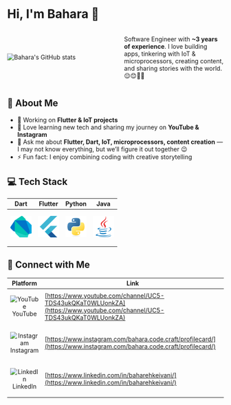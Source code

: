 # Hi, I'm Bahara 👋

<div style="display: flex; align-items: center;">
  <img src="https://github-readme-stats.vercel.app/api?username=baharehkeivani&show_icons=true&hide_border=true&count_private=true&theme=radical" alt="Bahara's GitHub stats" style="width: 50%;"/>

  <div style="flex: 1; padding-left: 20px;">
    <p>
      Software Engineer with <b>~3 years of experience</b>.  
      I love building apps, tinkering with IoT & microprocessors,  
      creating content, and sharing stories with the world. 😌😊🌱💚
    </p>
  </div>
</div>

## 🌱 About Me
- 🔭 Working on **Flutter & IoT projects**  
- 🌱 Love learning new tech and sharing my journey on **YouTube & Instagram**  
- 💬 Ask me about **Flutter, Dart, IoT, microprocessors, content creation** — I may not know everything, but we’ll figure it out together 😉
- ⚡ Fun fact: I enjoy combining coding with creative storytelling  

## 💻 Tech Stack

| Dart | Flutter | Python | Java |
|------|---------|--------|------|
| <p align="center"><img src="https://raw.githubusercontent.com/devicons/devicon/master/icons/dart/dart-original.svg" width="50"/></p> | <p align="center"><img src="https://raw.githubusercontent.com/devicons/devicon/master/icons/flutter/flutter-original.svg" width="50"/></p> | <p align="center"><img src="https://raw.githubusercontent.com/devicons/devicon/master/icons/python/python-original.svg" width="50"/></p> | <p align="center"><img src="https://raw.githubusercontent.com/devicons/devicon/master/icons/java/java-original.svg" width="50"/></p> |

## 📱 Connect with Me

| Platform | Link |
|----------|------|
| <p align="center"><img alt="YouTube" src="https://upload.wikimedia.org/wikipedia/commons/thumb/0/09/YouTube_full-color_icon_%282017%29.svg/512px-YouTube_full-color_icon_%282017%29.svg.png?20240107144800" width="50"/><br>YouTube</p> | [https://www.youtube.com/channel/UC5-TDS43ukQKaT0WLUonkZA](https://www.youtube.com/channel/UC5-TDS43ukQKaT0WLUonkZA) |
| <p align="center"><img alt="Instagram" src="https://upload.wikimedia.org/wikipedia/commons/a/a5/Instagram_icon.png" width="50"/><br>Instagram</p> | [https://www.instagram.com/bahara.code.craft/profilecard/](https://www.instagram.com/bahara.code.craft/profilecard/) |
| <p align="center"><img alt="LinkedIn" src="https://upload.wikimedia.org/wikipedia/commons/c/ca/LinkedIn_logo_initials.png" width="50"/><br>LinkedIn</p> | [https://www.linkedin.com/in/baharehkeivani/](https://www.linkedin.com/in/baharehkeivani/) |

